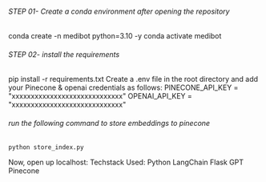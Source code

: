 ###### STEP 01- Create a conda environment after opening the repository
  conda create -n medibot python=3.10 -y
  conda activate medibot
###### STEP 02- install the requirements
  pip install -r requirements.txt
Create a .env file in the root directory and add your Pinecone & openai credentials as follows:
  PINECONE_API_KEY = "xxxxxxxxxxxxxxxxxxxxxxxxxxxxx"
  OPENAI_API_KEY = "xxxxxxxxxxxxxxxxxxxxxxxxxxxxx"
###### run the following command to store embeddings to pinecone
    python store_index.py 
Now,
  open up localhost:
Techstack Used:
Python
LangChain
Flask
GPT
Pinecone
